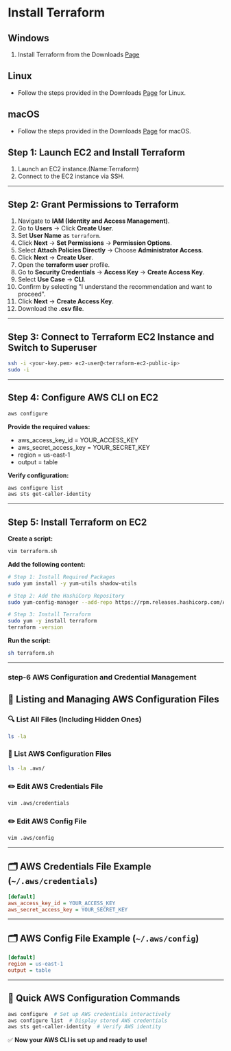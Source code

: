 
# Install Terraform

## Windows

1. Install Terraform from the Downloads [Page](https://developer.hashicorp.com/terraform/downloads)


## Linux

- Follow the steps provided in the Downloads [Page](https://developer.hashicorp.com/terraform/downloads) for Linux.

## macOS

- Follow the steps provided in the Downloads [Page](https://developer.hashicorp.com/terraform/downloads) for macOS.



## Step 1: Launch EC2 and Install Terraform
1. Launch an EC2 instance.(Name:Terraform)
2. Connect to the EC2 instance via SSH.

---

## Step 2: Grant Permissions to Terraform
1. Navigate to **IAM (Identity and Access Management)**.
2. Go to **Users** → Click **Create User**.
3. Set **User Name** as `terraform`.
4. Click **Next** → **Set Permissions** → **Permission Options**.
5. Select **Attach Policies Directly** → Choose **Administrator Access**.
6. Click **Next** → **Create User**.
7. Open the **terraform user** profile.
8. Go to **Security Credentials** → **Access Key** → **Create Access Key**.
9. Select **Use Case** → **CLI**.
10. Confirm by selecting "I understand the recommendation and want to proceed".
11. Click **Next** → **Create Access Key**.
12. Download the **.csv file**.
---
## Step 3: Connect to Terraform EC2 Instance and Switch to Superuser

```sh
ssh -i <your-key.pem> ec2-user@<terraform-ec2-public-ip>
sudo -i
```

---
## Step 4: Configure AWS CLI on EC2

```sh
aws configure
```

**Provide the required values:**

- aws\_access\_key\_id = YOUR\_ACCESS\_KEY
- aws\_secret\_access\_key = YOUR\_SECRET\_KEY
- region = us-east-1
- output = table

**Verify configuration:**

```sh
aws configure list
aws sts get-caller-identity
```
---
## Step 5: Install Terraform on EC2
**Create a script:**
   ```sh
   vim terraform.sh
   ```
**Add the following content:**
   ```sh
   # Step 1: Install Required Packages
   sudo yum install -y yum-utils shadow-utils

   # Step 2: Add the HashiCorp Repository
   sudo yum-config-manager --add-repo https://rpm.releases.hashicorp.com/AmazonLinux/hashicorp.repo

   # Step 3: Install Terraform
   sudo yum -y install terraform
   terraform -version
   ```
**Run the script:**
   ```sh
   sh terraform.sh
   ```
---

### step-6  AWS Configuration and Credential Management


## 📌 Listing and Managing AWS Configuration Files

### 🔍 List All Files (Including Hidden Ones)
```bash
ls -la  
```

### 📂 List AWS Configuration Files
```bash
ls -la .aws/ 
```

### ✏️ Edit AWS Credentials File
```bash
vim .aws/credentials
```

### ✏️ Edit AWS Config File
```bash
vim .aws/config  
```

---

## 🗂 AWS Credentials File Example (`~/.aws/credentials`)

```ini
[default]
aws_access_key_id = YOUR_ACCESS_KEY
aws_secret_access_key = YOUR_SECRET_KEY
```

---

## 🗂 AWS Config File Example (`~/.aws/config`)

```ini
[default]
region = us-east-1
output = table
```

---

## 🚀 Quick AWS Configuration Commands

```bash
aws configure  # Set up AWS credentials interactively
aws configure list  # Display stored AWS credentials
aws sts get-caller-identity  # Verify AWS identity
```

✅ **Now your AWS CLI is set up and ready to use!**  
